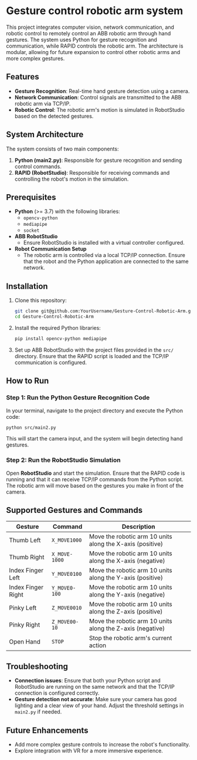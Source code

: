 # Gesture control robotic arm system

This project integrates computer vision, network communication, and robotic control to remotely control an ABB robotic arm through hand gestures. The system uses Python for gesture recognition and communication, while RAPID controls the robotic arm. The architecture is modular, allowing for future expansion to control other robotic arms and more complex gestures.

## Features
- **Gesture Recognition**: Real-time hand gesture detection using a camera.
- **Network Communication**: Control signals are transmitted to the ABB robotic arm via TCP/IP.
- **Robotic Control**: The robotic arm's motion is simulated in RobotStudio based on the detected gestures.

## System Architecture
The system consists of two main components:
1. **Python (main2.py)**: Responsible for gesture recognition and sending control commands.
2. **RAPID (RobotStudio)**: Responsible for receiving commands and controlling the robot's motion in the simulation.

## Prerequisites
- **Python** (>= 3.7) with the following libraries:
  - `opencv-python`
  - `mediapipe`
  - `socket`
- **ABB RobotStudio**
  - Ensure RobotStudio is installed with a virtual controller configured.
- **Robot Communication Setup**
  - The robotic arm is controlled via a local TCP/IP connection. Ensure that the robot and the Python application are connected to the same network.

## Installation

1. Clone this repository:
   ```bash
   git clone git@github.com:YourUsername/Gesture-Control-Robotic-Arm.git
   cd Gesture-Control-Robotic-Arm
   ```

2. Install the required Python libraries:
   ```bash
   pip install opencv-python mediapipe
   ```

3. Set up ABB RobotStudio with the project files provided in the `src/` directory. Ensure that the RAPID script is loaded and the TCP/IP communication is configured.

## How to Run

### Step 1: Run the Python Gesture Recognition Code

In your terminal, navigate to the project directory and execute the Python code:

```bash
python src/main2.py
```

This will start the camera input, and the system will begin detecting hand gestures.

### Step 2: Run the RobotStudio Simulation

Open **RobotStudio** and start the simulation. Ensure that the RAPID code is running and that it can receive TCP/IP commands from the Python script. The robotic arm will move based on the gestures you make in front of the camera.

## Supported Gestures and Commands

| Gesture        | Command           | Description                                 |
| -------------- | ----------------- | ------------------------------------------- |
| Thumb Left     | `X_MOVE1000`       | Move the robotic arm 10 units along the X-axis (positive) |
| Thumb Right    | `X_MOVE-1000`      | Move the robotic arm 10 units along the X-axis (negative) |
| Index Finger Left | `Y_MOVE0100`    | Move the robotic arm 10 units along the Y-axis (positive) |
| Index Finger Right | `Y_MOVE0-100`  | Move the robotic arm 10 units along the Y-axis (negative) |
| Pinky Left     | `Z_MOVE0010`       | Move the robotic arm 10 units along the Z-axis (positive) |
| Pinky Right    | `Z_MOVE00-10`      | Move the robotic arm 10 units along the Z-axis (negative) |
| Open Hand      | `STOP`             | Stop the robotic arm's current action       |

## Troubleshooting

- **Connection issues**: Ensure that both your Python script and RobotStudio are running on the same network and that the TCP/IP connection is configured correctly.
- **Gesture detection not accurate**: Make sure your camera has good lighting and a clear view of your hand. Adjust the threshold settings in `main2.py` if needed.

## Future Enhancements

- Add more complex gesture controls to increase the robot's functionality.
- Explore integration with VR for a more immersive experience.
